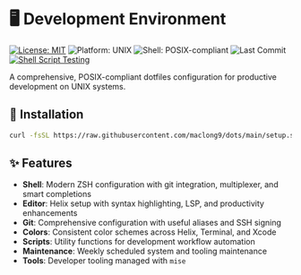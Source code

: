 # 🖥️ Development Environment

[![License: MIT](https://img.shields.io/badge/License-MIT-blue.svg)](LICENSE)
![Platform: UNIX](https://img.shields.io/badge/platform-UNIX-lightgrey.svg)
![Shell: POSIX-compliant](https://img.shields.io/badge/shell-POSIX--compliant-blue.svg)
![Last Commit](https://img.shields.io/github/last-commit/maclong9/dots)
[![Shell Script Testing](https://github.com/maclong9/dots/actions/workflows/shell-tests.yml/badge.svg)](https://github.com/maclong9/dots/actions/workflows/shell-tests.yml)

A comprehensive, POSIX-compliant dotfiles configuration for productive development on UNIX systems.

## 🚀 Installation

```sh
curl -fsSL https://raw.githubusercontent.com/maclong9/dots/main/setup.sh | sh
```

## ✨ Features

- **Shell**: Modern ZSH configuration with git integration, multiplexer, and smart completions
- **Editor**: Helix setup with syntax highlighting, LSP, and productivity enhancements
- **Git**: Comprehensive configuration with useful aliases and SSH signing
- **Colors**: Consistent color schemes across Helix, Terminal, and Xcode
- **Scripts**: Utility functions for development workflow automation
- **Maintenance**: Weekly scheduled system and tooling maintenance
- **Tools**: Developer tooling managed with `mise`
